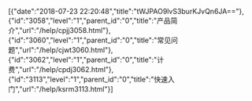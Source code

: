 [{"date":"2018-07-23 22:20:48","title":"tWJPAO9lvS3burKJvQn6JA=="},{"id":"3058","level":"1","parent_id":"0","title":"产品简介","url":"/help/cpjj3058.html"},{"id":"3060","level":"1","parent_id":"0","title":"常见问题","url":"/help/cjwt3060.html"},{"id":"3062","level":"1","parent_id":"0","title":"计费","url":"/help/cpdj3062.html"},{"id":"3113","level":"1","parent_id":"0","title":"快速入门","url":"/help/ksrm3113.html"}]